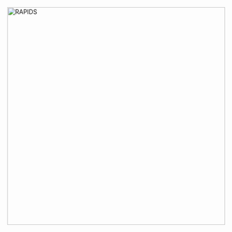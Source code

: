 
<a href="https://rapids.ai/">
<img src="https://www.publicdomainpictures.net/pictures/250000/velka/coming-soon.jpg"
alt="RAPIDS" width="500"></a>
